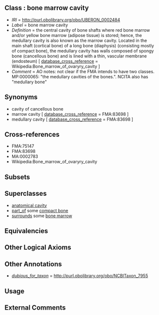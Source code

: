 
## Class : bone marrow cavity

 * *IRI* = http://purl.obolibrary.org/obo/UBERON_0002484
 * *Label* = bone marrow cavity
 * *Definition* = the central cavity of bone shafts where red bone marrow and/or yellow bone marrow (adipose tissue) is stored; hence, the medullary cavity is also known as the marrow cavity. Located in the main shaft (cortical bone) of a long bone (diaphysis) (consisting mostly of compact bone), the medullary cavity has walls composed of spongy bone (cancellous bone) and is lined with a thin, vascular membrane (endosteum) [ [database_cross_reference](../../ef/oboInOwl#hasDbXref.md) = Wikipedia:Bone_marrow_of_ovaryry_cavity ]
 * *Comment* = AO notes: not clear if the FMA intends to have two classes. MP:0000065: "the medullary cavities of the bones.". NCITA also has "medullary bone"

## Synonyms

 * cavity of cancellous bone
 * marrow cavity [ [database_cross_reference](../../ef/oboInOwl#hasDbXref.md) = FMA:83698 ]
 * medullary cavity [ [database_cross_reference](../../ef/oboInOwl#hasDbXref.md) = FMA:83698 ]

## Cross-references

 * FMA:75147
 * FMA:83698
 * MA:0002783
 * Wikipedia:Bone_marrow_of_ovaryry_cavity

## Subsets


## Superclasses

 * [anatomical cavity](../../UBERON/53/UBERON_0002553.md)
 * [part_of](../../BFO/50/BFO_0000050.md) some [compact bone](../../UBERON/39/UBERON_0001439.md)
 * [surrounds](../../RO/21/RO_0002221.md) some [bone marrow](../../UBERON/71/UBERON_0002371.md)

## Equivalencies


## Other Logical Axioms


## Other Annotations

 * *[dubious_for_taxon](../../core#dubious/on/core#dubious_for_taxon.md)* = http://purl.obolibrary.org/obo/NCBITaxon_7955

## Usage


## External Comments

